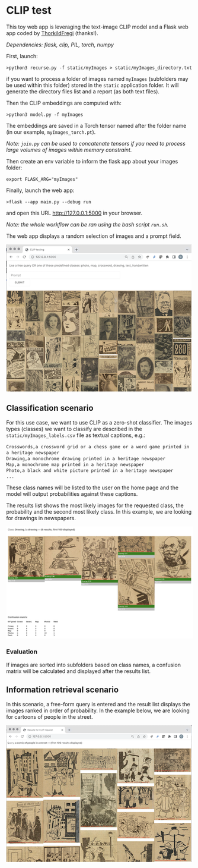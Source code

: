 # CLIP test

This toy web app is leveraging the text-image CLIP model and a Flask web app coded by [ThorkildFregi](https://github.com/ThorkildFregi/CLIP-model-website) (thanks!).

*Dependencies: flask, clip, PIL, torch, numpy*



First, launch:
```
>python3 recurse.py -f static/myImages > static/myImages_directory.txt
```
if you want to process a folder of images named ``myImages`` (subfolders may be used within this folder) stored in the ``static`` application folder. It will generate the directory files list and a report (as both text files).

Then the CLIP embeddings are computed with:
```
>python3 model.py -f myImages
```
The embeddings are saved in a Torch tensor named after the folder name (in our example, ``myImages_torch.pt``).

*Note: ``join.py`` can be used to concatenate tensors if you need to process large volumes of images within memory constraint.*

Then create an env variable to inform the flask app about your images folder:
```
export FLASK_ARG="myImages"
```

Finally, launch the web app:
```
>flask --app main.py --debug run
```
and open this URL http://127.0.0.1:5000 in your browser.

*Note: the whole workflow can be ran using the bash script ``run.sh``.*

The web app displays a random selection of images and a prompt field.

![The web app](screen/home.png)

## Classification scenario

For this use case, we want to use CLIP as a zero-shot classifier. The images types (classes) we want to classify are described in the ``static/myImages_labels.csv`` file as textual captions, e.g.:
```
Crosswords,a crossword grid or a chess game or a word game printed in a heritage newspaper
Drawing,a monochrome drawing printed in a heritage newspaper
Map,a monochrome map printed in a heritage newspaper
Photo,a black and white picture printed in a heritage newspaper
...
```
These class names will be listed to the user on the home page and the model will output probabilities against these captions.

The results list shows the most likely images for the requested class, the probability and the second most likely class. In this example, we are looking for drawings in newspapers.

![Classification](screen/classify.png)

### Evaluation 
If images are sorted into subfolders based on class names, a confusion matrix will be calculated and displayed after the results list.


## Information retrieval scenario

In this scenario, a free-form query is entered and the result list displays the images ranked in order of probability. In the example below, we are looking for cartoons of people in the street.

![Classification](screen/CBIR.png)


